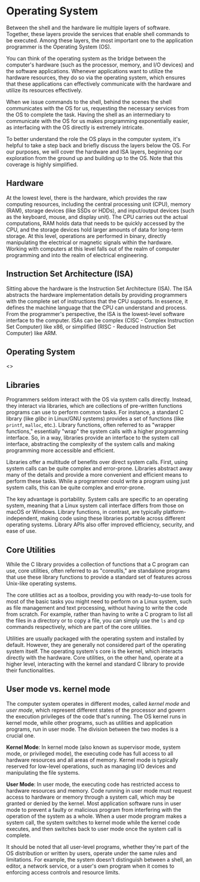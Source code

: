 # Operating System

Between the shell and the hardware lie multiple layers of software. Together, these layers provide the services that enable shell commands to be executed. Among these layers, the most important one to the application programmer is the Operating System (OS).

You can think of the operating system as the bridge between the computer's hardware (such as the processor, memory, and I/O devices) and the software applications. Whenever applications want to utilize the hardware resources, they do so via the operating system, which ensures that these applications can effectively communicate with the hardware and utilize its resources effectively.

When we issue commands to the shell, behind the scenes the shell communicates with the OS for us, requesting the necessary services from the OS to complete the task. Having the shell as an intermediary to communicate with the OS for us makes programming exponentially easier, as interfacing with the OS directly is extremely intricate.&#x20;

To better understand the role the OS plays in the computer system, it's helpful to take a step back and briefly discuss the layers below the OS. For our purposes, we will cover the hardware and ISA layers, beginning our exploration from the ground up and building up to the OS. Note that this coverage is highly simplified.

## **Hardware**

At the lowest level, there is the hardware, which provides the raw computing resources, including the central processing unit (CPU), memory (RAM), storage devices (like SSDs or HDDs), and input/output devices (such as the keyboard, mouse, and display unit). The CPU carries out the actual computations, RAM holds data that needs to be quickly accessed by the CPU, and the storage devices hold larger amounts of data for long-term storage. At this level, operations are performed in binary, directly manipulating the electrical or magnetic signals within the hardware. Working with computers at this level falls out of the realm of computer programming and into the realm of electrical engineering.

## **Instruction Set Architecture (ISA)**

Sitting above the hardware is the Instruction Set Architecture (ISA). The ISA abstracts the hardware implementation details by providing programmers with the complete set of instructions that the CPU supports. In essence, it defines the machine language that the CPU can understand and process. From the programmer's perspective, the ISA is the lowest-level software interface to the computer. ISAs can be complex (CISC - Complex Instruction Set Computer) like x86, or simplified (RISC - Reduced Instruction Set Computer) like ARM.&#x20;

## **Operating System**

<>

## Libraries

Programmers seldom interact with the OS via system calls directly. Instead, they interact via libraries, which are collections of pre-written functions programs can use to perform common tasks. For instance, a standard C library (like _glibc_ in Linux/GNU systems) provides a set of functions (like `printf`, `malloc`, etc.). Library functions, often referred to as "wrapper functions," essentially "wrap" the system calls with a higher programming interface. So, in a way, libraries provide an interface to the system call interface, abstracting the complexity of the system calls and making programming more accessible and efficient.&#x20;

Libraries offer a multitude of benefits over direct system calls. First, using system calls can be quite complex and error-prone. Libraries abstract away many of the details and provide a more convenient and efficient means to perform these tasks. While a programmer could write a program using just system calls, this can be quite complex and error-prone.

The key advantage is portability. System calls are specific to an operating system, meaning that a Linux system call interface differs from those on macOS or Windows. Library functions, in contrast, are typically platform-independent, making code using these libraries portable across different operating systems. Library APIs also offer improved efficiency, security, and ease of use.

## **Core Utilities**

While the C library provides a collection of functions that a C program can use, core utilities, often referred to as "coreutils," are standalone programs that use these library functions to provide a standard set of features across Unix-like operating systems.

The core utilities act as a toolbox, providing you with ready-to-use tools for most of the basic tasks you might need to perform on a Linux system, such as file management and text processing, without having to write the code from scratch. For example, rather than having to write a C program to list all the files in a directory or to copy a file, you can simply use the `ls` and cp commands respectively, which are part of the core utilities.&#x20;

Utilities are usually packaged with the operating system and installed by default. However, they are generally not considered part of the operating system itself. The operating system's core is the kernel, which interacts directly with the hardware. Core utilities, on the other hand, operate at a higher level, interacting with the kernel and standard C library to provide their functionalities.

## User mode vs. kernel mode

The computer system operates in different modes, called _kernel mode_ and _user mode_, which represent different states of the processor and govern the execution privileges of the code that's running. The OS kernel runs in kernel mode, while other programs, such as utilities and application programs, run in user mode. The division between the two modes is a crucial one.&#x20;

**Kernel Mode**: In kernel mode (also known as supervisor mode, system mode, or privileged mode), the executing code has full access to all hardware resources and all areas of memory. Kernel mode is typically reserved for low-level operations, such as managing I/O devices and manipulating the file systems.

**User Mode**: In user mode, the executing code has restricted access to hardware resources and memory. Code running in user mode must request access to hardware or memory through a system call, which may be granted or denied by the kernel. Most application software runs in user mode to prevent a faulty or malicious program from interfering with the operation of the system as a whole. When a user mode program makes a system call, the system switches to kernel mode while the kernel code executes, and then switches back to user mode once the system call is complete.

It should be noted that all user-level programs, whether they're part of the OS distribution or written by users, operate under the same rules and limitations. For example, the system doesn't distinguish between a shell, an editor, a network service, or a user's own program when it comes to enforcing access controls and resource limits.



